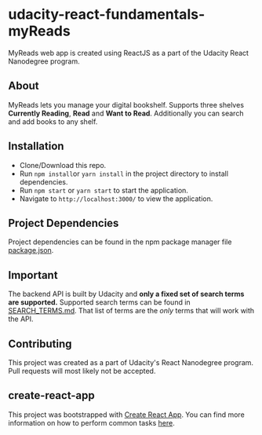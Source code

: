 # udacity-react-fundamentals-myReads

MyReads web app is created using ReactJS as a part of the Udacity React Nanodegree program.

## About

MyReads lets you manage your digital bookshelf. Supports three shelves **Currently Reading**, **Read** and **Want to Read**. Additionally you can search and add books to any shelf. 

## Installation
- Clone/Download this repo.
- Run `npm install`or `yarn install` in the project directory to install dependencies.
- Run `npm start` or `yarn start` to start the application.
- Navigate to `http://localhost:3000/` to view the application.

## Project Dependencies
Project dependencies can be found in the npm package manager file [package.json](package.json).


## Important
The backend API is built by Udacity and **only a fixed set of search terms are supported.** Supported search terms can be found in [SEARCH_TERMS.md](SEARCH_TERMS.md). That list of terms are the _only_ terms that will work with the API.


## Contributing

This project was created as a part of Udacity's React Nanodegree program. Pull requests will most likely not be accepted. 

## create-react-app

This project was bootstrapped with [Create React App](https://github.com/facebookincubator/create-react-app). You can find more information on how to perform common tasks [here](https://github.com/facebookincubator/create-react-app/blob/master/packages/react-scripts/template/README.md).
